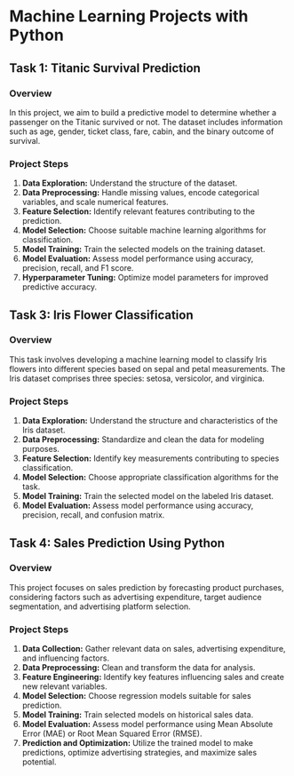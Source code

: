# Machine Learning Projects with Python

## Task 1: Titanic Survival Prediction

### Overview
In this project, we aim to build a predictive model to determine whether a passenger on the Titanic survived or not. The dataset includes information such as age, gender, ticket class, fare, cabin, and the binary outcome of survival.

### Project Steps
1. **Data Exploration:** Understand the structure of the dataset.
2. **Data Preprocessing:** Handle missing values, encode categorical variables, and scale numerical features.
3. **Feature Selection:** Identify relevant features contributing to the prediction.
4. **Model Selection:** Choose suitable machine learning algorithms for classification.
5. **Model Training:** Train the selected models on the training dataset.
6. **Model Evaluation:** Assess model performance using accuracy, precision, recall, and F1 score.
7. **Hyperparameter Tuning:** Optimize model parameters for improved predictive accuracy.

## Task 3: Iris Flower Classification

### Overview
This task involves developing a machine learning model to classify Iris flowers into different species based on sepal and petal measurements. The Iris dataset comprises three species: setosa, versicolor, and virginica.

### Project Steps
1. **Data Exploration:** Understand the structure and characteristics of the Iris dataset.
2. **Data Preprocessing:** Standardize and clean the data for modeling purposes.
3. **Feature Selection:** Identify key measurements contributing to species classification.
4. **Model Selection:** Choose appropriate classification algorithms for the task.
5. **Model Training:** Train the selected model on the labeled Iris dataset.
6. **Model Evaluation:** Assess model performance using accuracy, precision, recall, and confusion matrix.

## Task 4: Sales Prediction Using Python

### Overview
This project focuses on sales prediction by forecasting product purchases, considering factors such as advertising expenditure, target audience segmentation, and advertising platform selection.

### Project Steps
1. **Data Collection:** Gather relevant data on sales, advertising expenditure, and influencing factors.
2. **Data Preprocessing:** Clean and transform the data for analysis.
3. **Feature Engineering:** Identify key features influencing sales and create new relevant variables.
4. **Model Selection:** Choose regression models suitable for sales prediction.
5. **Model Training:** Train selected models on historical sales data.
6. **Model Evaluation:** Assess model performance using Mean Absolute Error (MAE) or Root Mean Squared Error (RMSE).
7. **Prediction and Optimization:** Utilize the trained model to make predictions, optimize advertising strategies, and maximize sales potential.
